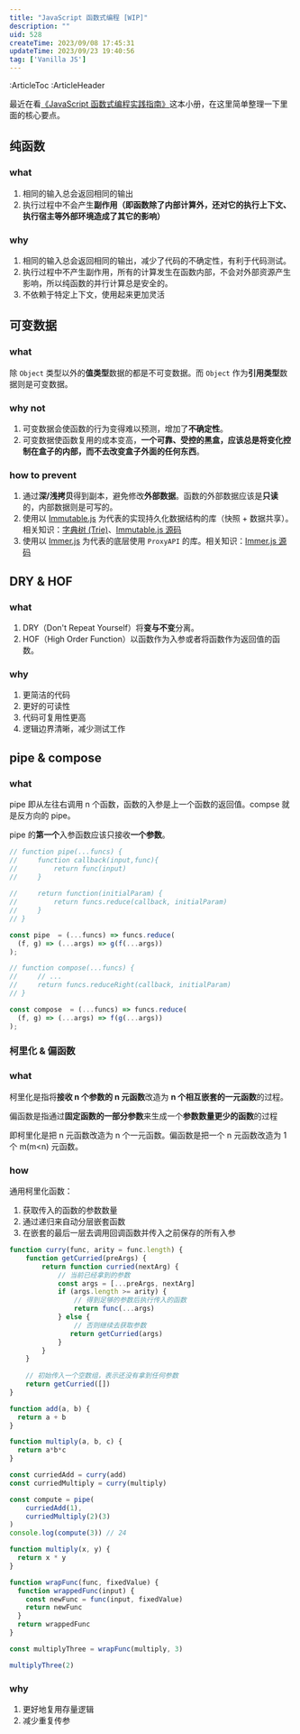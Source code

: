 ```yaml
---
title: "JavaScript 函数式编程 [WIP]"
description: ""
uid: 528
createTime: 2023/09/08 17:45:31
updateTime: 2023/09/23 19:40:56
tag: ['Vanilla JS']
---
```

:ArticleToc
:ArticleHeader

最近在看[《JavaScript 函数式编程实践指南》](https://juejin.cn/book/7173591403639865377)这本小册，在这里简单整理一下里面的核心要点。

## 纯函数

### what

1. 相同的输入总会返回相同的输出
2. 执行过程中不会产生**副作用（即函数除了内部计算外，还对它的执行上下文、执行宿主等外部环境造成了其它的影响）**

### why

1. 相同的输入总会返回相同的输出，减少了代码的不确定性，有利于代码测试。
2. 执行过程中不产生副作用，所有的计算发生在函数内部，不会对外部资源产生影响，所以纯函数的并行计算总是安全的。
3. 不依赖于特定上下文，使用起来更加灵活

## 可变数据

### what

除 `Object` 类型以外的**值类型**数据的都是不可变数据。而 `Object` 作为**引用类型**数据则是可变数据。

### why not

1. 可变数据会使函数的行为变得难以预测，增加了**不确定性**。
2. 可变数据使函数复用的成本变高，**一个可靠、受控的黑盒，应该总是将变化控制在盒子的内部，而不去改变盒子外面的任何东西**。

### how to prevent

1. 通过**深/浅拷贝**得到副本，避免修改**外部数据**。函数的外部数据应该是**只读**的，内部数据则是可写的。
2. 使用以 [Immutable.js](https://immutable-js.com/) 为代表的实现持久化数据结构的库（快照 + 数据共享）。相关知识：[字典树 (Trie)](https://learnersbucket.com/tutorials/data-structures/trie-data-structure-in-javascript/)、[Immutable.js 源码](https://github.com/immutable-js/immutable-js)
3. 使用以 [Immer.js](https://immerjs.github.io/immer/) 为代表的底层使用 `ProxyAPI` 的库。相关知识：[Immer.js 源码](https://github.com/immerjs/immer)

## DRY & HOF

### what

1. DRY（Don't Repeat Yourself）将**变与不变**分离。
2. HOF（High Order Function）以函数作为入参或者将函数作为返回值的函数。

### why

1. 更简洁的代码
2. 更好的可读性
3. 代码可复用性更高
4. 逻辑边界清晰，减少测试工作

## pipe & compose

### what

pipe 即从左往右调用 n 个函数，函数的入参是上一个函数的返回值。compse 就是反方向的 pipe。

pipe 的**第一个**入参函数应该只接收**一个参数**。

```javascript
// function pipe(...funcs) {
//     function callback(input,func){
//         return func(input)
//     }
    
//     return function(initialParam) {
//         return funcs.reduce(callback, initialParam)
//     }  
// }

const pipe  = (...funcs) => funcs.reduce(
  (f, g) => (...args) => g(f(...args))
);

// function compose(...funcs) {
//     // ...
//     return funcs.reduceRight(callback, initialParam)
// }

const compose  = (...funcs) => funcs.reduce(
  (f, g) => (...args) => f(g(...args))
);
```

### 柯里化 & 偏函数

### what

柯里化是指将**接收 n 个参数的 n 元函数**改造为 **n 个相互嵌套的一元函数**的过程。

偏函数是指通过**固定函数的一部分参数**来生成一个**参数数量更少的函数**的过程

即柯里化是把 n 元函数改造为 n 个一元函数。偏函数是把一个 n 元函数改造为 1 个 m(m<n) 元函数。

### how

通用柯里化函数：

1. 获取传入的函数的参数数量
2. 通过递归来自动分层嵌套函数
3. 在嵌套的最后一层去调用回调函数并传入之前保存的所有入参

```javascript
function curry(func, arity = func.length) {
    function getCurried(preArgs) {
        return function curried(nextArg) {
            // 当前已经拿到的参数
            const args = [...preArgs, nextArg]
            if (args.length >= arity) {
                // 得到足够的参数后执行传入的函数
                return func(...args)
            } else {
                // 否则继续去获取参数
               return getCurried(args) 
            }
        }
    }
    
    // 初始传入一个空数组，表示还没有拿到任何参数
    return getCurried([])
}

function add(a, b) {
  return a + b
}

function multiply(a, b, c) {
  return a*b*c
}

const curriedAdd = curry(add)
const curriedMultiply = curry(multiply)

const compute = pipe(
	curriedAdd(1),
    curriedMultiply(2)(3)
)
console.log(compute(3)) // 24
```

```javascript
function multiply(x, y) {
  return x * y
}

function wrapFunc(func, fixedValue) {
  function wrappedFunc(input) {
    const newFunc = func(input, fixedValue)
    return newFunc
  }
  return wrappedFunc
}

const multiplyThree = wrapFunc(multiply, 3)

multiplyThree(2)
```

### why

1. 更好地复用存量逻辑
2. 减少重复传参



